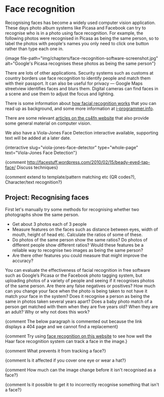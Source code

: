 # Face recognition

Recognising faces has become a widely used computer vision application.
These days photo album systems like Picasa and Facebook can try to recognise who is in a photo using face recognition.
For example, the following photos were recognised in Picasa as being the same person, so to label the photos with people's names you only need to click one button rather than type each one in.

{image file-path="img/chapters/face-recognition-software-screenshot.jpg" alt="Google's Picasa recognises these photos as being the same person"}

There are lots of other applications.
Security systems such as customs at country borders use face recognition to identify people and match them with their passport.
It can also be useful for privacy — Google Maps streetview identifies faces and blurs them.
Digital cameras can find faces in a scene and use them to adjust the focus and lighting.

There is some information about [how facial recognition works](http://electronics.howstuffworks.com/gadgets/high-tech-gadgets/facial-recognition.htm) that you can read up as background, and some more information at [i-programmer.info](http://www.i-programmer.info/babbages-bag/1091-face-recognition.html).

There are some relevant [articles on the cs4fn website](http://www.cs4fn.org/vision/) that also provide some general material on computer vision.

We also have a Viola-Jones Face Detection interactive available, supporting text will be added at a later date.

{interactive slug="viola-jones-face-detector" type="whole-page" text="Viola-Jones Face Detection"}

{comment http://facestuff.wordpress.com/2010/02/15/beady-eyed-tap-face/ Discuss techniques}

{comment extend to template/pattern matching etc (QR codes?), Character/text recognition?}

## Project: Recognising faces

First let's manually try some methods for recognising whether two photographs show the same person.

- Get about 3 photos each of 3 people
- Measure features on the faces such as distance between eyes, width of mouth, height of head etc.
  Calculate the ratios of some of these.
- Do photos of the same person show the same ratios? Do photos of different people show different ratios?
  Would these features be a reliable way to recognise two images as being the same person?
- Are there other features you could measure that might improve the accuracy?

You can evaluate the effectiveness of facial recognition in free software such as Google’s Picasa or the Facebook photo tagging system, but uploading photos of a variety of people and seeing if it recognises photos of the same person.
Are there any false negatives or positives?
How much can you change your face when the photo is being taken to not have it match your face in the system?
Does it recognise a person as being the same in photos taken several years apart?
Does a baby photo match of a person get matched with them when they are five years old?
When they are an adult?
Why or why not does this work?


{comment The below paragraph is commented out because the link displays a 404 page and we cannot find a replacement}

{comment Try using [face recognition on this website](https://inspirit.github.com/jsfeat/sample_haar_face.html) to see how well the Haar face recognition system can track a face in the image.}

{comment What prevents it from tracking a face?}

{comment Is it affected if you cover one eye or wear a hat?}

{comment How much can the image change before it isn't recognised as a face?}

{comment Is it possible to get it to incorrectly recognise something that isn't a face?}
